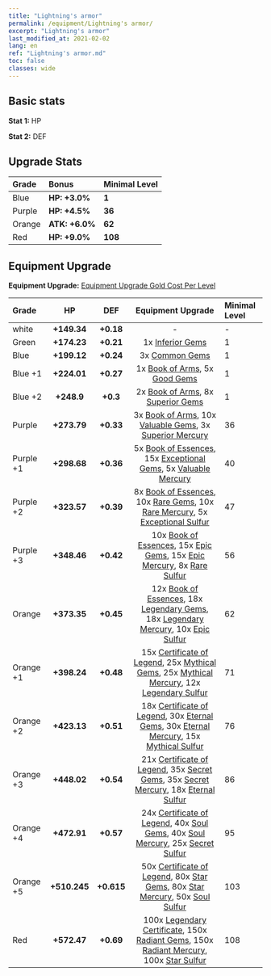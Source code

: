 ```yaml
---
title: "Lightning's armor"
permalink: /equipment/Lightning's armor/
excerpt: "Lightning's armor"
last_modified_at: 2021-02-02
lang: en
ref: "Lightning's armor.md"
toc: false
classes: wide
---
```


## Basic stats
 **Stat 1:** HP

 **Stat 2:** DEF

## Upgrade Stats

  |     Grade    |   Bonus | Minimal Level | 
  |:-------------|:--------|:--------------| 
  | Blue | **HP: +3.0%** | **1** | 
  | Purple | **HP: +4.5%** | **36** | 
  | Orange | **ATK: +6.0%** | **62** | 
  | Red | **HP: +9.0%** | **108** | 


## Equipment Upgrade
 **Equipment Upgrade:** [Equipment Upgrade Gold Cost Per Level](/equipment/EquipmentUpgradeCostPerLevel/) 

  |          Grade      | HP | DEF | Equipment Upgrade | Minimal Level |
  |:--------------------|:---------:|:---------:|:----------------:|:--------------|
  | white | **+149.34** | **+0.18** | - | - |
  | Green | **+174.23** | **+0.21** | 1x [ Inferior Gems](/Items/mat_54/) | 1 |
  | Blue | **+199.12** | **+0.24** | 3x [ Common Gems](/Items/mat_69/) | 1 |
  | Blue +1 | **+224.01** | **+0.27** | 1x [ Book of Arms](/Items/mat_32/), 5x [ Good Gems](/Items/mat_4/) | 1 |
  | Blue +2 | **+248.9** | **+0.3** | 2x [ Book of Arms](/Items/mat_71/), 8x [ Superior Gems](/Items/mat_41/) | 1 |
  | Purple | **+273.79** | **+0.33** | 3x [ Book of Arms](/Items/mat_6/), 10x [ Valuable Gems](/Items/mat_80/), 3x [ Superior Mercury](/Items/mat_15/) | 36 |
  | Purple +1 | **+298.68** | **+0.36** | 5x [ Book of Essences](/Items/mat_44/), 15x [ Exceptional Gems](/Items/mat_17/), 5x [ Valuable Mercury](/Items/mat_58/) | 40 |
  | Purple +2 | **+323.57** | **+0.39** | 8x [ Book of Essences](/Items/mat_84/), 10x [ Rare Gems](/Items/mat_59/), 10x [ Rare Mercury](/Items/mat_29/), 5x [ Exceptional Sulfur](/Items/mat_1/) | 47 |
  | Purple +3 | **+348.46** | **+0.42** | 10x [ Book of Essences](/Items/mat_20/), 15x [ Epic Gems](/Items/mat_94/), 15x [ Epic Mercury](/Items/mat_70/), 8x [ Rare Sulfur](/Items/mat_46/) | 56 |
  | Orange | **+373.35** | **+0.45** | 12x [ Book of Essences](/Items/mat_60/), 18x [ Legendary Gems](/Items/mat_31/), 18x [ Legendary Mercury](/Items/mat_3/), 10x [ Epic Sulfur](/Items/mat_83/) | 62 |
  | Orange +1 | **+398.24** | **+0.48** | 15x [ Certificate of Legend](/Items/mat_96/), 25x [ Mythical Gems](/Items/mat_74/), 25x [ Mythical Mercury](/Items/mat_50/), 12x [ Legendary Sulfur](/Items/mat_18/) | 71 |
  | Orange +2 | **+423.13** | **+0.51** | 18x [ Certificate of Legend](/Items/mat_25/), 30x [ Eternal Gems](/Items/mat_86/), 30x [ Eternal Mercury](/Items/mat_62/), 15x [ Mythical Sulfur](/Items/mat_35/) | 76 |
  | Orange +3 | **+448.02** | **+0.54** | 21x [ Certificate of Legend](/Items/mat_38/), 35x [ Secret Gems](/Items/mat_47/), 35x [ Secret Mercury](/Items/mat_22/), 18x [ Eternal Sulfur](/Items/mat_97/) | 86 |
  | Orange +4 | **+472.91** | **+0.57** | 24x [ Certificate of Legend](/Items/mat_100/), 40x [ Soul Gems](/Items/mat_77/), 40x [ Soul Mercury](/Items/mat_34/), 25x [ Secret Sulfur](/Items/mat_7/) | 95 |
  | Orange +5 | **+510.245** | **+0.615** | 50x [ Certificate of Legend](/Items/mat_11/), 80x [ Star Gems](/Items/mat_89/), 80x [ Star Mercury](/Items/mat_98/), 50x [ Soul Sulfur](/Items/mat_73/) | 103 |
  | Red | **+572.47** | **+0.69** | 100x [ Legendary Certificate](/Items/mat_76/), 150x [ Radiant Gems](/Items/mat_52/), 150x [ Radiant Mercury](/Items/mat_24/), 100x [ Star Sulfur](/Items/mat_101/) | 108 |

